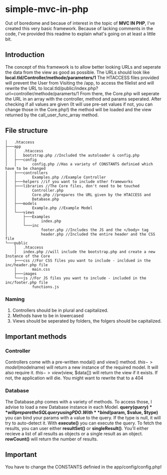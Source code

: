 simple-mvc-in-php
======

Out of boredome and becaue of interest in the topic of __MVC IN PHP__, I've created this very basic framework. 
Because of lacking comments in the code, I've provided this readme to explain what's going on at least a little bit.

## Introduction
The concept of this framework is to allow better looking URLs and seperate the data from the view as good as possible.
The URLs should look like **local.tld/Controller/methode/parameters/1** 
The HTACCESS files provided will prevent the User from Visiting the /app, to access the filelist and will rewrite the URL to local.tld/public/index.php?url=controller/methode/paramerts/1 
From there, the Core.php will seperate the URL in an array with the controller, method and params seperated. After checking if all values are given (It will use pre-set values if not, you can change those in the Core.php!) the method will be loaded and the view returned by the call_user_func_array method. 

## File structure
```
│   .htaccess
├───app
│   │   .htaccess
│   │   bootstrap.php //Included the autoloader & config.php
│   ├───config
│   │       config.php //Has a variety of CONSTANTS definied which have to be changed
│   ├───controllers
│   │       Examples.php //Example Controller
│   ├───helpers //if you want to include other frameworks
│   ├───libraries //The Core files, don't need to be touched
│   │       Controller.php
│   │       Core.php //prepares the URL given by the HTACCESS and 
│   │       Database.php
│   ├───models
│   │       Example.php //Example Model
│   └───views
│       ├───Examples 
│       │       index.php 
│       └───inc
│               footer.php //Includes the JS and the </body> tag
│               header.php //Included the entire header and the CSS file
└───public
    │   .htaccess
    │   index.php //will include the bootstrap.php and create a new Instance of the Core
    ├───css //For CSS files you want to include - incldued in the inc/header.php file
    │       main.css
    ├───images
    └───js //For JS files you want to include - included in the inc/footer.php file
            functions.js
```
### Naming
1. Controllers should be in plural and capitalized.
2. Methods have to be in lowercased
3. Views should be seperated by folders, the folgers should be capitalized.

## Important methods

### Controller
Controllers come with a pre-written modal() and view() method.
$this->model($modelname) will return a new instance of the required model. It will also require it.
$this->view($view, $data[]) will return the view if it exists. If not, the application will die. You might want to rewrite that to a 404

### Database
The Database.php comes with a variety of methods. To access those, I advise to load a new Database instance in each Model.
**query($query)** will prepare the SQL query using PDO. With **bind($param, $value, $type)** you can bind your params with a value to the query. If the type is null, it will try to auto-detect it. With **execute()** you can execute the query. To fetch the results, you can user either **resultSet()** or **singleResult()**. You'll either recieve a list of all results as objects or a single result as an object. **rowCount()** will return the number of results. 

## Important
You have to change the CONSTANTS definied in the app/config/config.php!
